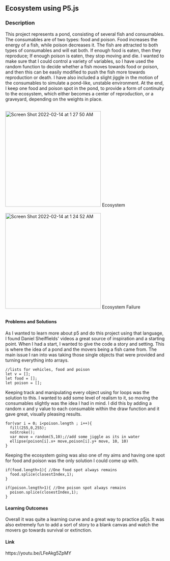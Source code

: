 ## Ecosystem using P5.js

<h3>Description</h3>
This project represents a pond, consisting of several fish and consumables. The consumables are of two types: food and poison. Food increases the energy of a fish, while poison decreases it. The fish are attracted to both types of consumables and will eat both. If enough food is eaten, then they reproduce; If enough poison is eaten, they stop moving and die. I wanted to make sure that I could control a variety of variables, so I have used the random function to decide whether a fish moves towards food or poison, and then this can be easily modified to push the fish more towards reproduction or death. I have also included a slight jiggle in the motion of the consumables to simulate a pond-like, unstable environment. At the end, I keep one food and poison spot in the pond, to provide a form of continuity to the ecosystem, which either becomes a center of reproduction, or a graveyard, depending on the weights in place.

## 

<img width="300" alt="Screen Shot 2022-02-14 at 1 27 50 AM" src="https://user-images.githubusercontent.com/96621474/153775869-300524fe-067d-498e-96d0-f069e00d7328.png">
Ecosystem
<br><br>
<img width="300" alt="Screen Shot 2022-02-14 at 1 24 52 AM" src="https://user-images.githubusercontent.com/96621474/153775890-81e43da5-e528-4904-852b-4cc5ac58dff3.png">
Ecosystem Failure

## 
<h4>Problems and Solutions</h4>

As I wanted to learn more about p5 and do this project using that language, I found Daniel Sheiffields' videos a great source of inspiration and a starting point. When I had a start, I wanted to give the code a story and setting. This is where the idea of a pond and the movers being a fish came from. The main issue I ran into was taking those single objects that were provided and turning everything into arrays.
```
//lists for vehicles, food and poison
let v = [];      
let food = [];
let poison = [];
```
Keeping track and manipulating every object using for loops was the solution to this. I wanted to add some level of realism to it, so moving the consumables slightly was the idea I had in mind. I did this by adding a random x and y value to each consumable within the draw function and it gave great, visually pleasing results.
```
for(var i = 0; i<poison.length ; i++){
  fill(255,0,255);
  noStroke(); 
  var move = random(5,10);//add some jiggle as its in water
  ellipse(poison[i].x+ move,poison[i].y+ move, 10, 10)
}
```

Keeping the ecosystem going was also one of my aims and having one spot for food and poison was the only solution I could come up with.
```
if(food.length>1){ //One food spot always remains
  food.splice(closestIndex,1);
}
```
```
if(poison.length>1){ //One poison spot always remains
  poison.splice(closestIndex,1);
}
```

<h4>Learning Outcomes</h4>
Overall it was quite a learning curve and a great way to practice p5js. It was also extremely fun to add a sort of story to a blank canvas and watch the movers go towards survival or extinction. 


<h4>Link</h4>https://youtu.be/LFeAkg5ZpMY

